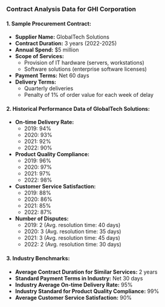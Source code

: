 ### **Contract Analysis Data for GHI Corporation**

#### **1. Sample Procurement Contract:**
- **Supplier Name:** GlobalTech Solutions
- **Contract Duration:** 3 years (2022-2025)
- **Annual Spend:** $5 million
- **Scope of Services:**
  - Provision of IT hardware (servers, workstations)
  - Software solutions (enterprise software licenses)
- **Payment Terms:** Net 60 days
- **Delivery Terms:** 
  - Quarterly deliveries
  - Penalty of 1% of order value for each week of delay

#### **2. Historical Performance Data of GlobalTech Solutions:**
- **On-time Delivery Rate:**
  - 2019: 94%
  - 2020: 93%
  - 2021: 92%
  - 2022: 90%
- **Product Quality Compliance:**
  - 2019: 96%
  - 2020: 97%
  - 2021: 97%
  - 2022: 98%
- **Customer Service Satisfaction:**
  - 2019: 88%
  - 2020: 86%
  - 2021: 85%
  - 2022: 87%
- **Number of Disputes:**
  - 2019: 2 (Avg. resolution time: 40 days)
  - 2020: 3 (Avg. resolution time: 35 days)
  - 2021: 3 (Avg. resolution time: 45 days)
  - 2022: 2 (Avg. resolution time: 30 days)

#### **3. Industry Benchmarks:**
- **Average Contract Duration for Similar Services:** 2 years
- **Standard Payment Terms in Industry:** Net 30 days
- **Industry Average On-time Delivery Rate:** 95%
- **Industry Standard for Product Quality Compliance:** 99%
- **Average Customer Service Satisfaction:** 90%
